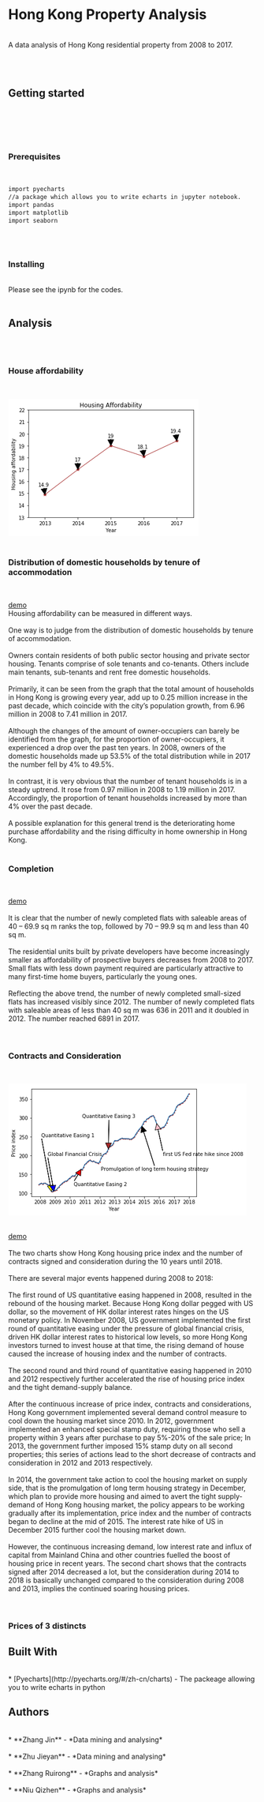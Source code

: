# Hong Kong Property Analysis
</br>
A data analysis of Hong Kong residential property from 2008 to 2017. </br>

</br></br>
## Getting started
</br>

</br></br>
### Prerequisites
</br>

```
import pyecharts
//a package which allows you to write echarts in jupyter notebook.
import pandas
import matplotlib
import seaborn 
```

</br></br>
### Installing
</br>
Please see the ipynb for the codes.
</br>
</br>


## Analysis

</br></br>
### House affordability
</br>

![  ](https://github.com/mackenziezhang/hkbu-big-data-media/blob/master/Final%20Project/house%20affordability.png)</br>
</br>

### Distribution of domestic households by tenure of accommodation
</br>

[demo](https://mackenziezhang.github.io/hkbu-big-data-media/Final%20Project/percentage.html)
</br>
Housing affordability can be measured in different ways.</br></br>
One way is to judge from the distribution of domestic households by tenure of accommodation.</br></br>
Owners contain residents of both public sector housing and private sector housing.
Tenants comprise of sole tenants and co-tenants.
Others include main tenants, sub-tenants and rent free domestic households. </br></br>
Primarily, it can be seen from the graph that the total amount of households in Hong Kong is growing every year, add up to 0.25 million increase in the past decade, which coincide with the city’s population growth, from 6.96 million in 2008 to 7.41 million in 2017.</br>
</br>
Although the changes of the amount of owner-occupiers can barely be identified from the graph, for the proportion of owner-occupiers, it experienced a drop over the past ten years. In 2008, owners of the domestic households made up 53.5% of the total distribution while in 2017 the number fell by 4% to 49.5%.</br>
</br>
In contrast, it is very obvious that the number of tenant households is in a steady uptrend. It rose from 0.97 million in 2008 to 1.19 million in 2017. Accordingly, the proportion of tenant households increased by more than 4% over the past decade.</br>
</br>
A possible explanation for this general trend is the deteriorating home purchase affordability and the rising difficulty in home ownership in Hong Kong. </br>
</br>

### Completion 
</br>

[demo](https://mackenziezhang.github.io/hkbu-big-data-media/Final%20Project/Completion%202008-2017.html) </br>
</br>
It is clear that the number of newly completed flats with saleable areas of 40 – 69.9 sq m ranks the top, followed by 70 – 99.9 sq m and less than 40 sq m.</br>
</br>
The residential units built by private developers have become increasingly smaller as affordability of prospective buyers decreases from 2008 to 2017. Small flats with less down payment required are particularly attractive to many first-time home buyers, particularly the young ones.</br>
</br>
Reflecting the above trend, the number of newly completed small-sized flats has increased visibly since 2012. The number of newly completed flats with saleable areas of less than 40 sq m was 636 in 2011 and it doubled in 2012. The number reached 6891 in 2017.</br>
</br>
</br>

### Contracts and Consideration 
</br>

![ ](https://github.com/mackenziezhang/hkbu-big-data-media/blob/master/Final%20Project/标记.png)
</br></br>

[demo](https://mackenziezhang.github.io/hkbu-big-data-media/Final%20Project/%E5%90%88%E7%BA%A6%E6%95%B0%E7%9B%AE.html)
</br></br>
The two charts show Hong Kong housing price index and the number of contracts signed and consideration during the 10 years until 2018. </br>
</br>
There are several major events happened during 2008 to 2018:</br>
</br>
The first round of US quantitative easing happened in 2008, resulted in the rebound of the housing market. Because Hong Kong dollar pegged with US dollar, so the movement of HK dollar interest rates hinges on the US monetary policy. In November 2008, US government implemented the first round of quantitative easing under the pressure of global financial crisis, driven HK dollar interest rates to historical low levels, so more Hong Kong investors turned to invest house at that time, the rising demand of house caused the increase of housing index and the number of contracts. </br>
</br>
The second round and third round of quantitative  easing  happened in 2010 and 2012 respectively further accelerated the rise of housing price index and the tight demand-supply balance.</br>
</br>
After the continuous increase of price index, contracts and considerations, Hong Kong government implemented several demand control measure to cool down the housing market since 2010. In 2012, government implemented an enhanced special stamp duty, requiring those who sell a property within 3 years after purchase to pay 5%-20% of the sale price; In 2013, the government further imposed 15% stamp duty on all second properties; this series of actions lead to the short decrease of contracts and consideration in 2012 and 2013 respectively.</br>
</br>
In 2014, the government take action to cool the housing market on supply side, that is the promulgation of long term housing strategy in December, which plan to provide more housing and aimed to avert the tight supply-demand of Hong Kong housing market, the policy appears to be working gradually after its implementation, price index and the number of contracts began to decline at the mid of 2015. The interest rate hike of US in December 2015 further cool the housing market down.</br></br>
However, the continuous increasing demand, low interest rate and influx of capital from Mainland China and other countries fuelled the boost of housing price in recent years.  The second chart shows that the contracts signed after 2014 decreased a lot, but the consideration during 2014 to 2018 is basically unchanged compared to the consideration during 2008 and 2013, implies the continued soaring housing prices.</br>
</br>
</br>

### Prices of 3 distincts 




## Built With
</br>
* [Pyecharts](http://pyecharts.org/#/zh-cn/charts) - The packeage allowing you to write echarts in python
</br>

## Authors
</br>
* **Zhang Jin** - *Data mining and analysing*</br></br>
* **Zhu Jieyan** - *Data mining and analysing*</br></br>
* **Zhang Ruirong** - *Graphs and analysis*</br></br>
* **Niu Qizhen** - *Graphs and analysis*</br>
</br>
